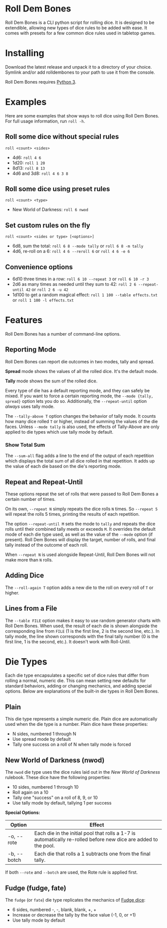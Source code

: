 # Roll Dem Bones

Roll Dem Bones is a CLI python script for rolling dice. It is designed to be extendible, allowing new types of dice rules to be added with ease. It comes with presets for a few common dice rules used in tabletop games.

# Installing

Download the latest release and unpack it to a directory of your choice. Symlink and/or add rolldembones to your path to use it from the console.

Roll Dem Bones requires [Python 3](https://www.python.org/).

# Examples

Here are some examples that show ways to roll dice using Roll Dem Bones. For full usage information, run `roll -h`.

## Roll some dice without special rules

`roll <count> <sides>`

* 4d6: `roll 4 6`
* 1d20: `roll 1 20`
* 8d13: `roll 8 13`
* 4d6 and 3d8: `roll 4 6 3 8`

## Roll some dice using preset rules

`roll <count> <type>`

* New World of Darkness: `roll 6 nwod`

## Set custom rules on the fly

`roll <count> <sides or type> [<options>]`

* 6d8, sum the total: `roll 6 8 --mode tally` or `roll 6 8 -m tally`
* 4d6, re-roll on a 6: `roll 4 6 --reroll 6` or `roll 4 6 -e 6`

## Convenience options

* 6d10 three times in a row: `roll 6 10 --repeat 3` or `roll 6 10 -r 3`
* 2d6 as many times as needed until they sum to 42: `roll 2 6 --repeat-until 42` or `roll 2 6 -u 42`
* 1d100 to get a random magical effect: `roll 1 100 --table effects.txt` or `roll 1 100 -l effects.txt`

# Features

Roll Dem Bones has a number of command-line options.

## Reporting Mode

Roll Dem Bones can report die outcomes in two modes, tally and spread.

**Spread** mode shows the values of all the rolled dice. It's the default mode.

**Tally** mode shows the sum of the rolled dice.

Every type of die has a default reporting mode, and they can safely be mixed. If you want to force a certain reporting mode, the `--mode {tally, spread}` option lets you do so. Additionally, the `--repeat-until` option *always* uses tally mode.

The `--tally-above T` option changes the behavior of tally mode. It counts how many dice rolled `T` or higher, instead of summing the values of the die faces. Unless `--mode tally` is also used, the effects of Tally-Above are only applied to die types which use tally mode by default.

### Show Total Sum

The `--sum-all` flag adds a line to the end of the output of each repetition which displays the total sum of all dice rolled in that repetition. It adds up the value of each die based on the die's reporting mode.

## Repeat and Repeat-Until

These options repeat the set of rolls that were passed to Roll Dem Bones a certain number of times.

On its own, `--repeat N` simply repeats the dice rolls `N` times. So `--repeat 5` will repeat the rolls 5 times, printing the results of each repetition.

The option `--repeat-until M` sets the mode to `tally` and repeats the dice rolls until their combined tally meets or exceeds `M`. It overrides the default mode of each die type used, as well as the value of the `--mode` option (if present). Roll Dem Bones will display the target, number of rolls, and final tally instead of the outcome of each roll.

When `--repeat N` is used alongside Repeat-Until, Roll Dem Bones will not make more than `N` rolls.

## Adding Dice

The `--roll-again T` option adds a new die to the roll on every roll of `T` or higher.

## Lines from a File

The `--table FILE` option makes it easy to use random generator charts with Roll Dem Bones. When used, the result of each die is shown alongside the corresponding line from `FILE` (1 is the first line, 2 is the second line, etc.). In tally mode, the line shown corresponds with the final tally number (0 is the first line, 1 is the second, etc.). It doesn't work with Roll-Until.

# Die Types

Each die type encapsulates a specific set of dice rules that differ from rolling a normal, numeric die. This can mean setting new defaults for standard behaviors, adding or changing mechanics, and adding special options. Below are explanations of the built-in die types in Roll Dem Bones.

## Plain

This die type represents a simple numeric die. Plain dice are automatically used when the die type is a number. Plain dice have these properties:

* N sides, numbered 1 through N
* Use spread mode by default
* Tally one success on a roll of N when tally mode is forced

## New World of Darkness (nwod)

The `nwod` die type uses the dice rules laid out in the *New World of Darkness* rulebook. These dice have the following properties:

* 10 sides, numbered 1 through 10
* Roll again on a 10
* Tally one "success" on a roll of 8, 9, or 10
* Use tally mode by default, tallying 1 per success

**Special Options:**

| Option | Effect |
|--------|---------|
| -o, --rote | Each die in the initial pool that rolls a 1-7 is automatically re-rolled before new dice are added to the pool. |
| -b, --botch | Each die that rolls a 1 subtracts one from the final tally. |

If both `--rote` and `--botch` are used, the Rote rule is applied first.

## Fudge (fudge, fate)

The `fudge` (or `fate`) die type replicates the mechanics of [Fudge dice](https://en.wikipedia.org/wiki/Fudge_%28role-playing_game_system%29#Fudge_dice):

* 6 sides, numbered -, -, blank, blank, +, +
* Increase or decrease the tally by the face value (-1, 0, or +1)
* Use tally mode by default
